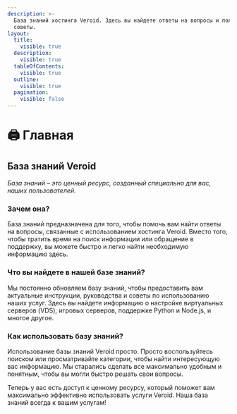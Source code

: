 ```yaml
---
description: >-
  База знаний хостинга Veroid. Здесь вы найдете ответы на вопросы и полезные
  советы.
layout:
  title:
    visible: true
  description:
    visible: true
  tableOfContents:
    visible: true
  outline:
    visible: true
  pagination:
    visible: false
---
```


# 🖨️ Главная

## База знаний Veroid

_База знаний – это ценный ресурс, созданный специально для вас, наших пользователей._

### Зачем она?

База знаний предназначена для того, чтобы помочь вам найти ответы на вопросы, связанные с использованием хостинга Veroid. Вместо того, чтобы тратить время на поиск информации или обращение в поддержку, вы можете быстро и легко найти необходимую информацию здесь.

### **Что вы найдете в нашей базе знаний?**

Мы постоянно обновляем базу знаний, чтобы предоставить вам актуальные инструкции, руководства и советы по использованию наших услуг. Здесь вы найдете информацию о настройке виртуальных серверов (VDS), игровых серверов, поддержке Python и Node.js, и многое другое.

### **Как использовать базу знаний?**

Использование базы знаний Veroid просто. Просто воспользуйтесь поиском или просматривайте категории, чтобы найти интересующую вас информацию. Мы старались сделать все максимально удобным и понятным, чтобы вы могли быстро решать свои вопросы.

Теперь у вас есть доступ к ценному ресурсу, который поможет вам максимально эффективно использовать услуги Veroid. Наша база знаний всегда к вашим услугам!
